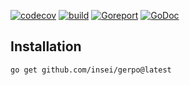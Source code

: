 [![codecov](https://codecov.io/gh/Insei/gerpo/graph/badge.svg?token=LGY9O9OJF5)](https://codecov.io/gh/Insei/gerpo)
[![build](https://github.com/Insei/gerpo/actions/workflows/go.yml/badge.svg)](https://github.com/Insei/gerpo/actions/workflows/go.yml)
[![Goreport](https://goreportcard.com/badge/github.com/insei/gerpo)](https://goreportcard.com/report/github.com/insei/valigo)
[![GoDoc](https://godoc.org/github.com/insei/gerpo?status.svg)](https://godoc.org/github.com/insei/gerpo)

## Installation

```bash
go get github.com/insei/gerpo@latest
```
